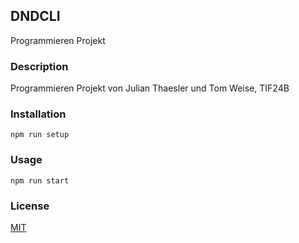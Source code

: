 ## DNDCLI

Programmieren Projekt

### Description

Programmieren Projekt von Julian Thaesler und Tom Weise, TIF24B

### Installation

```batch
npm run setup
```

### Usage

```batch
npm run start
```

### License

[MIT](https://choosealicense.com/licenses/mit/)
